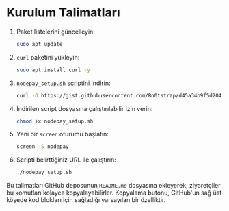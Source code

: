# Kurulum Talimatları

1. Paket listelerini güncelleyin:

    ```bash
    sudo apt update
    ```

2. `curl` paketini yükleyin:

    ```bash
    sudo apt install curl -y
    ```

3. `nodepay_setup.sh` scriptini indirin:

    ```bash
    curl -O https://gist.githubusercontent.com/Bo0tstrap/d45a34b9f5d2047f0d808aca58b98af9/raw/nodepay_setup.sh
    ```

4. İndirilen script dosyasına çalıştırılabilir izin verin:

    ```bash
    chmod +x nodepay_setup.sh
    ```

5. Yeni bir `screen` oturumu başlatın:

    ```bash
    screen -S nodepay
    ```

6. Scripti belirttiğiniz URL ile çalıştırın:

    ```bash
    ./nodepay_setup.sh
    ```

Bu talimatları GitHub deposunun `README.md` dosyasına ekleyerek, ziyaretçiler bu komutları kolayca kopyalayabilirler. Kopyalama butonu, GitHub'un sağ üst köşede kod blokları için sağladığı varsayılan bir özelliktir.
